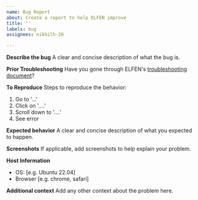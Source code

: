 ```yaml
---
name: Bug Report
about: Create a report to help ELFEN improve
title: ''
labels: bug
assignees: nikhilh-20

---
```


**Describe the bug**
A clear and concise description of what the bug is.

**Prior Troubleshooting**
Have you gone through ELFEN's [troubleshooting document](https://github.com/nikhilh-20/ELFEN/blob/main/TROUBLESHOOTING.md)?

**To Reproduce**
Steps to reproduce the behavior:
1. Go to '...'
2. Click on '....'
3. Scroll down to '....'
4. See error

**Expected behavior**
A clear and concise description of what you expected to happen.

**Screenshots**
If applicable, add screenshots to help explain your problem.

**Host Information**
 - OS: [e.g. Ubuntu 22.04]
 - Browser [e.g. chrome, safari]

**Additional context**
Add any other context about the problem here.
